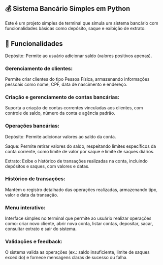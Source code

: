 ## 💰 Sistema Bancário Simples em Python
Este é um projeto simples de terminal que simula um sistema bancário com funcionalidades básicas como depósito, saque e exibição de extrato.

## 🚀 Funcionalidades
Depósito: Permite ao usuário adicionar saldo (valores positivos apenas).

### Gerenciamento de clientes:
Permite criar clientes do tipo Pessoa Física, armazenando informações pessoais como nome, CPF, data de nascimento e endereço.

### Criação e gerenciamento de contas bancárias:
Suporta a criação de contas correntes vinculadas aos clientes, com controle de saldo, número da conta e agência padrão.

### Operações bancárias:
Depósito: Permite adicionar valores ao saldo da conta.

Saque: Permite retirar valores do saldo, respeitando limites específicos da conta corrente, como limite de valor por saque e limite de saques diários.

Extrato: Exibe o histórico de transações realizadas na conta, incluindo depósitos e saques, com valores e datas.

### Histórico de transações:
Mantém o registro detalhado das operações realizadas, armazenando tipo, valor e data da transação.

### Menu interativo:
Interface simples no terminal que permite ao usuário realizar operações como: criar novo cliente, abrir nova conta, listar contas, depositar, sacar, consultar extrato e sair do sistema.

### Validações e feedback:
O sistema valida as operações (ex.: saldo insuficiente, limite de saques excedido) e fornece mensagens claras de sucesso ou falha.
